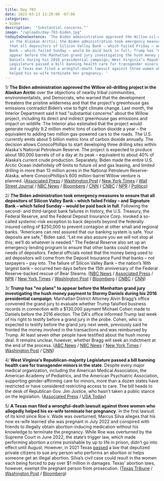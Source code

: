 ```yaml
---
title: Day 783
date: 2023-03-13 13:29:00 -07:00
categories:
- biden
description: '"Substantial concerns."'
image: "/uploads/day-783-biden.jpg"
todayInOneSentence: 'The Biden administration approved the Willow oil-drilling project
  in the Alaskan Arctic; the Biden administration took emergency measures to ensure
  that all depositors of Silicon Valley Bank – which failed Friday – and Signature
  Bank – which failed Sunday – would be paid back in full; Trump has "no plans" to
  appear before the Manhattan grand jury investigating the hush money payment to Stormy
  Daniels during his 2016 presidential campaign; West Virginia’s Republican-majority
  Legislature passed a bill banning health care for transgender minors in the state;
  and a Texas man filed a wrongful-death lawsuit against three women who allegedly
  helped his ex-wife terminate her pregnancy. '
---
```


1/ **The Biden administration approved the Willow oil-drilling project in the Alaskan Arctic** over the objections of nearby tribal communities, environmentalists, and Democrats, who warned that the development threatens the pristine wilderness and that the project's greenhouse gas emissions contradict Biden’s vow to fight climate change. Last month, the Interior Department said it had "substantial concerns" about the Willow project, including its direct and indirect greenhouse gas emissions and impact on wildlife. The Interior also estimated that the project would generate roughly 9.2 million metric tons of carbon dioxide a year – the equivalent to adding two million gas-powered cars to the roads. The U.S. currently emits about 5 billion metric tons of carbon dioxide annually. The decision allows ConocoPhillips to start developing three drilling sites within Alaska's National Petroleum Reserve. The project is expected to produce about 180,000 barrels of oil a day at its peak – equivalent to about 40% of Alaska’s current crude production. Separately, Biden made the entire U.S. Arctic Ocean indefinitely off limits to future oil and gas leasing, and limited drilling in more than 13 million acres in the National Petroleum Reserve-Alaska, where ConocoPhillips’s 600 million-barrel Willow venture is planned. ([Associated Press](https://apnews.com/article/alaska-oil-biden-willow-drilling-climate-24f135580259b9f9b245383dba921fe7) / [Washington Post](https://www.washingtonpost.com/climate-environment/2023/03/13/willow-project-alaska-biden-conocophillips/) / [New York Times](https://www.nytimes.com/2023/03/12/climate/biden-willow-arctic-drilling-restrictions.html) / [Wall Street Journal](https://www.wsj.com/articles/biden-administration-approves-drilling-project-in-alaskan-arctic-d6ee28fe?mod=hp_lead_pos2) / [NBC News](https://www.nbcnews.com/politics/white-house/biden-administration-approves-controversial-alaska-oil-drilling-projec-rcna74679) / [Bloomberg](https://www.bloomberg.com/news/articles/2023-03-13/biden-backs-giant-alaska-oil-project-despite-climate-peril?sref=MIBMEEoj) / [CNN](https://www.cnn.com/2023/03/13/politics/willow-project-alaska-oil-biden-approval-climate) / [CNBC](https://www.cnbc.com/2023/03/13/biden-interior-approves-controversial-alaska-oil-drilling-project.html) / [NPR](https://www.npr.org/2023/03/12/1163003146/alaska-drilling-protections-biden) / [Politico](https://www.politico.com/news/2023/03/13/biden-administration-approved-willow-alaska-oil-00086746))

2/ **The Biden administration took emergency measures to ensure that all depositors of Silicon Valley Bank – which failed Friday – and Signature Bank – which failed Sunday – would be paid back in full**. Following the second- and third-largest bank failures in history, the U.S. Treasury, the Federal Reserve, and the Federal Deposit Insurance Corp. invoked a so-called systemic-risk exception to back deposits beyond the federally insured ceiling of $250,000 to prevent contagion at other small and regional banks. “Americans can rest assured that our banking system is safe. Your deposits are safe,” Biden said. “Let me also assure you we will not stop at this; we’ll do whatever is needed.” The Federal Reserve also set up an emergency lending program to ensure that other banks could meet the needs of depositors. Federal officials noted that the money being used to aid depositors will come from the Deposit Insurance Fund that banks – not taxpayers – pay into. The failure of Silicon Valley Bank – the nation’s 16th largest bank – occurred two days before the 15th anniversary of the Federal Reserve-backed rescue of Bear Stearns. ([NBC News](https://www.nbcnews.com/politics/politics-news/biden-deliver-remarks-silicon-valley-bank-shutdown-rcna74622) / [Associated Press](https://apnews.com/article/silicon-valley-bank-uk-bailout-hsbc-sale-4d2da0e9c6f39c0fd8faf321a2b295cf) / [NPR](https://www.npr.org/2023/03/12/1162975615/the-u-s-takes-emergency-measures-to-protect-all-deposits-at-silicon-valley-bank) / [New York Times](https://www.nytimes.com/live/2023/03/13/business/silicon-valley-bank) / [Washington Post](https://www.washingtonpost.com/business/2023/03/13/silicon-valley-bank-intervention-live-updates/) / [Bloomberg](https://www.bloomberg.com/news/articles/2023-03-13/biden-says-he-will-seek-stronger-regulations-for-banks-lf6ugqxe?srnd=politics-vp&sref=MIBMEEoj) / [CNBC](https://www.cnbc.com/2023/03/13/wall-street-not-taxpayers-will-pay-for-the-svb-and-signature-deposit-relief-plans-.html) / [CNN](https://www.cnn.com/business/live-news/silicon-valley-bank-collapse-updates-03-13-23/index.html))

3/ **Trump has "no plans" to appear before the Manhattan grand jury investigating the hush money payment to Stormy Daniels during his 2016 presidential campaign**. Manhattan District Attorney Alvin Bragg’s office convened the grand jury to evaluate whether Trump falsified business records in connection with a $130,000 payment Michael Cohen made to Daniels before the 2016 election. The DA's office informed Trump last week of his right to testify before a grand jury in the probe. Cohen, who is expected to testify before the grand jury next week, previously said he fronted the money involved in the transactions and was reimbursed by Trump. At least seven other people have testified about the hush money deal. It remains unclear, however, whether Bragg will seek an indictment at the end of the process. ([ABC News](https://abcnews.go.com/US/trump-plans-participate-manhattan-grand-jury-probe-attorney/story?id=97821858) / [NBC News](https://www.nbcnews.com/politics/politics-news/trump-will-not-appear-grand-jury-probing-hush-money-payment-lawyer-say-rcna74632) / [New York Times](https://www.nytimes.com/2023/03/10/nyregion/trump-bragg-cohen-indictment.html) / [Washington Post](https://www.washingtonpost.com/national-security/2023/03/09/trump-new-york-grand-jury/) / [CNN](https://www.cnn.com/2023/03/13/politics/trump-grand-jury-cohen-testimony/index.html))

4/ **West Virginia's Republican-majority Legislature passed a bill banning health care for transgender minors in the state**. Despite every major medical organization, including the American Medical Association, the American Academy of Pediatrics, and the American Psychiatric Association, supporting gender-affirming care for minors, more than a dozen states have restricted or have considered restricting access to care. The bill heads to the desk of Republican Gov. Jim Justice, who hasn't taken a public stance on the legislation. ([Associated Press](https://apnews.com/article/transgender-health-care-ban-west-virginia-da0286d7b713cc2b714a13746f537f83) / [USA Today](https://www.usatoday.com/story/news/nation/2023/03/12/west-virginia-legislature-transgender-care-ban/11460897002/))

5/ **A Texas man filed a wrongful-death lawsuit against three women who allegedly helped his ex-wife terminate her pregnancy**. In the first lawsuit of its kind since Roe v. Wade was overturned, Marcus Silva alleges that his now ex-wife learned she was pregnant in July 2022 and conspired with friends to illegally obtain abortion-inducing medication without his knowledge to terminate the pregnancy. While Roe was overturned by the Supreme Court in June 2022, the state’s trigger law, which made performing abortion a crime punishable by up to life in prison, didn't go into effect until August. However, in 2021 Texas [passed](https://whatthefuckjusthappenedtoday.com/2021/09/01/day-225/#1-texas-enacted-the-nation%E2%80%99s-the-mos) a law that deputized private citizens to sue any person who performs an abortion or helps someone get an illegal abortion. Silva’s civil case could result in the women each being forced to pay over $1 million in damages. Texas' abortion laws, however, exempt the pregnant person from prosecution. ([Texas Tribune](https://www.texastribune.org/2023/03/10/texas-abortion-lawsuit/) / [Washington Post](https://www.washingtonpost.com/politics/2023/03/10/texas-abortion-lawsuit/) / [Bloomberg](https://www.bloomberg.com/news/articles/2023-03-10/texas-man-sues-women-he-says-helped-ex-wife-with-pill-abortion?sref=MIBMEEoj))
